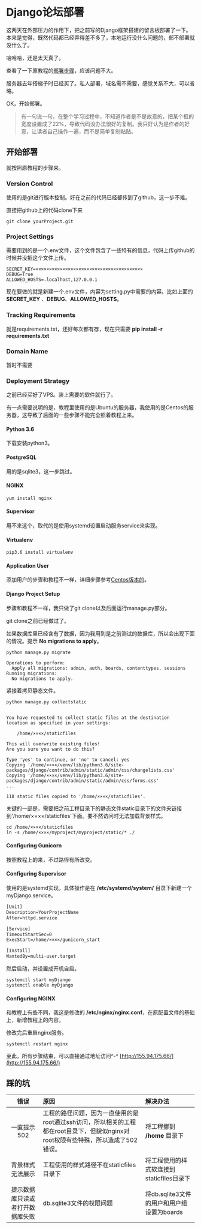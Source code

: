 # Django论坛部署

这两天在外部压力的作用下，把之前写的Django框架搭建的留言板部署了一下。本来是觉得，既然代码都已经弄得差不多了，本地运行没什么问题的，部不部署就没什么了。

哈哈哈，还是太天真了。

查看了一下原教程的[部署步骤](https://simpleisbetterthancomplex.com/series/2017/10/16/a-complete-beginners-guide-to-django-part-7.html)，应该问题不大。

服务器去年搭梯子时已经买了。私人部署，域名需不需要，感觉关系不大，可以省略。

OK，开始部署。

> 有一句说一句，在整个学习过程中，不知道作者是不是故意的，把某个框的宽度设置成了22%，导致代码没办法很好的复制。我只好认为是作者的好意，让读者自己操作一遍，而不是简单复制粘贴。

## 开始部署

就按照原教程的步骤来。

### Version Control

使用的是git进行版本控制。好在之前的代码已经都传到了github，这一步不难。

直接把github上的代码clone下来

```shell
git clone yourProject.git
```

### Project Settings

需要用到的是一个.env文件，这个文件包含了一些特有的信息，代码上传github的时候并没把这个文件上传。

```shell
SECRET_KEY=××××××××××××××××××××××××××××××××××××××××
DEBUG=True
ALLOWED_HOSTS=.localhost,127.0.0.1
```

现在要做的就是新建一个.env文件，内容为setting.py中需要的内容。比如上面的 **SECRET_KEY** 、**DEBUG**、**ALLOWED_HOSTS**。

### Tracking Requirements

就是requirements.txt，还好每次都有存，现在只需要 **pip install -r requirements.txt**

### Domain Name

暂时不需要

### Deployment Strategy

之前已经买好了VPS。装上需要的软件就行了。

有一点需要说明的是，教程里使用的是Ubuntu的服务器，我使用的是Centos的服务器，这导致了后面的一些步骤不能完全照着教程上来。

#### Python 3.6

下载安装python3。

#### PostgreSQL

用的是sqlite3，这一步跳过。

#### NGINX

```shell
yum install nginx
```

#### Supervisor

用不来这个，取代的是使用systemd设置启动服务service来实现。

#### Virtualenv

```shell
pip3.6 install virtualenv
```

#### Application User

添加用户的步骤和教程不一样，详细步骤参考[Centos版本的](https://www.digitalocean.com/community/tutorials/how-to-create-a-sudo-user-on-centos-quickstart)。

#### Django Project Setup

步骤和教程不一样，我只做了git clone以及后面运行manage.py部分。

git clone之前已经做过了。

如果数据库里已经含有了数据，因为我用到是之前测试的数据库，所以会出现下面的情况。提示 **No migrations to apply**。

```shell
python manage.py migrate

Operations to perform:
  Apply all migrations: admin, auth, boards, contenttypes, sessions
Running migrations:
  No migrations to apply.
```

紧接着拷贝静态文件。

```shell
python manage.py collectstatic


You have requested to collect static files at the destination
location as specified in your settings:

    /home/××××/staticfiles

This will overwrite existing files!
Are you sure you want to do this?

Type 'yes' to continue, or 'no' to cancel: yes
Copying '/home/××××/venv/lib/python3.6/site-packages/django/contrib/admin/static/admin/css/changelists.css'
Copying '/home/××××/venv/lib/python3.6/site-packages/django/contrib/admin/static/admin/css/forms.css'
...

118 static files copied to '/home/××××/staticfiles'.
```

关键的一部是，需要把之前工程目录下的静态文件static目录下的文件夹链接到'/home/××××/staticfiles'下面。要不然访问时无法加载背景样式。

```shell
cd /home/××××/staticfiles
ln -s /home/××××/myproject/myproject/static/* ./
```

#### Configuring Gunicorn

按照教程上的来，不过路径有所改变。

#### Configuring Supervisor

使用的是systemd实现，具体操作是在 **/etc/systemd/system/** 目录下新建一个myDjango.service。

```txt
[Unit]
Description=YourProjectName
After=httpd.service

[Service]
TimeoutStartSec=0
ExecStart=/home/××××/gunicorn_start

[Install]
WantedBy=multi-user.target
```

然后启动，并设置成开机自启。

```shell
systemctl start myDjango
systemctl enable myDjango
```

#### Configuring NGINX

和教程上有些不同，我这是修改的 **/etc/nginx/nginx.conf**，在原配置文件的基础上，新增教程上的内容。

修改完后重启nginx服务。

```shell
systemctl restart nginx
```

至此，所有步骤结束，可以直接通过地址访问\^-^ [http://155.94.175.66/](http://155.94.175.66/)

## 踩的坑

|错误|原因|解决办法|
|:---:|:---|:---|
|一直提示502|工程的路径问题，因为一直使用的是root通过ssh访问，所以相关的工程都在root目录下，但貌似nginx对root权限有些特殊，所以造成了502错误。|将工程挪到 **/home** 目录下|
|背景样式无法展示|工程使用的样式路径不在staticfiles目录下|将工程使用的样式软连接到staticfiles目录下|
|提示数据库只读或者打开数据库失败|db.sqlite3文件的权限问题|将db.sqlite3文件的用户和用户组设置为boards|

